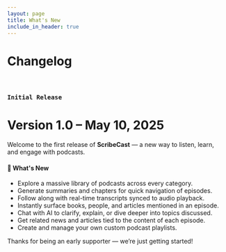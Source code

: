 ```yaml
---
layout: page
title: What's New
include_in_header: true
---
```


# Changelog
<br>

### `Initial Release`
# **Version 1.0** – May 10, 2025  
Welcome to the first release of **ScribeCast** — a new way to listen, learn, and engage with podcasts.

#### 🚀 What's New
- Explore a massive library of podcasts across every category.
- Generate summaries and chapters for quick navigation of episodes.
- Follow along with real-time transcripts synced to audio playback.
- Instantly surface books, people, and articles mentioned in an episode.
- Chat with AI to clarify, explain, or dive deeper into topics discussed.
- Get related news and articles tied to the content of each episode.
- Create and manage your own custom podcast playlists.

Thanks for being an early supporter — we’re just getting started!
